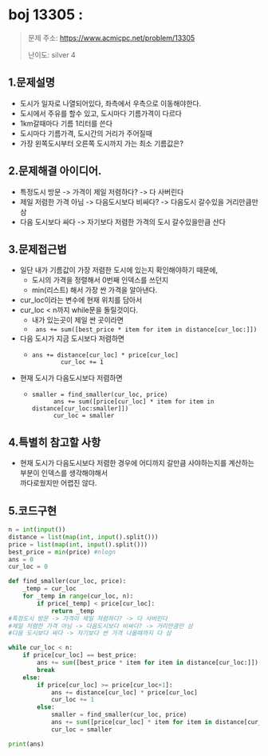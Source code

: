 # boj 13305 : 
> 문제 주소: https://www.acmicpc.net/problem/13305
> 
> 난이도: silver 4

## 1.문제설명
- 도시가 일자로 나열되어있다, 좌측에서 우측으로 이동해야한다.
- 도시에서 주유를 할수 있고, 도시마다 기름가격이 다르다
- 1km갈때마다 기름 1리터를 쓴다
- 도시마다 기름가격, 도시간의 거리가 주어질때
- 가장 왼쪽도시부터 오른쪽 도시까지 가는 최소 기름값은?
## 2.문제해결 아이디어.
- 특정도시 방문 -> 가격이 제일 저렴하다? -> 다 사버린다
- 제일 저렴한 가격 아님 -> 다음도시보다 비싸다? -> 다음도시 갈수있을 거리만큼만 삼
- 다음 도시보다 싸다 -> 자기보다 저렴한 가격의 도시 갈수있을만큼 산다
## 3.문제접근법
- 일단 내가 기름값이 가장 저렴한 도시에 있는지 확인해야하기 때문에, 
  - 도시의 가격을 정렬해서 0번째 인덱스를 쓰던지
  - min(리스트) 해서 가장 싼 가격을 알아낸다.
- cur_loc이라는 변수에 현재 위치를 담아서  
- cur_loc < n까지 while문을 돌릴것이다.
  - 내가 있는곳이 제일 싼 곳이라면
  - ``` ans += sum([best_price * item for item in distance[cur_loc:]])```
- 다음 도시가 지금 도시보다 저렴하면
  - ```
    ans += distance[cur_loc] * price[cur_loc]
            cur_loc += 1
    ```
- 현재 도시가 다음도시보다 저렴하면
    - ```
      smaller = find_smaller(cur_loc, price)
            ans += sum([price[cur_loc] * item for item in distance[cur_loc:smaller]])
            cur_loc = smaller
      ```
## 4.특별히 참고할 사항
- 현재 도시가 다음도시보다 저렴한 경우에 어디까지 갈만큼 사야하는지를 계산하는 부분이 인덱스를 생각해야해서  
 까다로웠지만 어렵진 않다.
## 5.코드구현
``` python
n = int(input())
distance = list(map(int, input().split()))
price = list(map(int, input().split()))
best_price = min(price) #nlogn
ans = 0
cur_loc = 0

def find_smaller(cur_loc, price):
    _temp = cur_loc
    for _temp in range(cur_loc, n):
        if price[_temp] < price[cur_loc]:
            return _temp
#특정도시 방문 -> 가격이 제일 저렴하다? -> 다 사버린다
#제일 저렴한 가격 아님 -> 다음도시보다 비싸다? -> 거리만큼만 삼
#다음 도시보다 싸다 -> 자기보다 싼 가격 나올때까지 다 삼

while cur_loc < n:
    if price[cur_loc] == best_price:
        ans += sum([best_price * item for item in distance[cur_loc:]])
        break
    else:
        if price[cur_loc] >= price[cur_loc+1]:
            ans += distance[cur_loc] * price[cur_loc]
            cur_loc += 1
        else:
            smaller = find_smaller(cur_loc, price)
            ans += sum([price[cur_loc] * item for item in distance[cur_loc:smaller]])
            cur_loc = smaller

print(ans)


```
